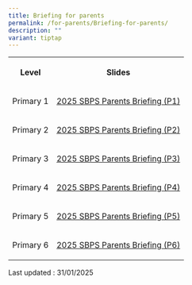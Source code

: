 ```yaml
---
title: Briefing for parents
permalink: /for-parents/Briefing-for-parents/
description: ""
variant: tiptap
---
```

<table style="minWidth: 50px">
<colgroup>
<col>
<col>
</colgroup>
<tbody>
<tr>
<th rowspan="1" colspan="1">
<p>Level</p>
</th>
<th rowspan="1" colspan="1">
<p>Slides</p>
</th>
</tr>
<tr>
<td rowspan="1" colspan="1">
<p>Primary 1</p>
</td>
<td rowspan="1" colspan="1">
<p><a href="/files/2025_SBPS_Parents_Briefing__P1_.pdf" rel="noopener nofollow" target="_blank">2025 SBPS Parents Briefing (P1)</a>
</p>
</td>
</tr>
<tr>
<td rowspan="1" colspan="1">
<p>Primary 2</p>
</td>
<td rowspan="1" colspan="1">
<p><a href="%5B%5D(/files/2025_SBPS_Parents_Briefing__P2_.pdf)" rel="noopener noreferrer nofollow" target="_blank">2025 SBPS Parents Briefing (P2)</a>
</p>
</td>
</tr>
<tr>
<td rowspan="1" colspan="1">
<p>Primary 3</p>
</td>
<td rowspan="1" colspan="1">
<p><a href="%5B%5D(/files/2025_SBPS_Parents_Briefing__P3__.pdf)" rel="noopener noreferrer nofollow" target="_blank">2025 SBPS Parents Briefing (P3)</a>
</p>
</td>
</tr>
<tr>
<td rowspan="1" colspan="1">
<p>Primary 4</p>
</td>
<td rowspan="1" colspan="1">
<p><a href="%5B%5D(/files/2025_SBPS_Parents_Briefing__P4__.pdf)" rel="noopener noreferrer nofollow" target="_blank">2025 SBPS Parents Briefing (P4)</a>
</p>
</td>
</tr>
<tr>
<td rowspan="1" colspan="1">
<p>Primary 5</p>
</td>
<td rowspan="1" colspan="1">
<p><a href="%5B%5D(/files/2025_SBPS_Parents_Briefing__P5_.pdf)" rel="noopener noreferrer nofollow" target="_blank">2025 SBPS Parents Briefing (P5)</a>
</p>
</td>
</tr>
<tr>
<td rowspan="1" colspan="1">
<p>Primary 6</p>
</td>
<td rowspan="1" colspan="1">
<p><a href="%5B%5D(/files/2025_SBPS_Parents_Briefing__P6_.pdf)" rel="noopener noreferrer nofollow" target="_blank">2025 SBPS Parents Briefing (P6)</a>
</p>
</td>
</tr>
</tbody>
</table>
<p>Last updated : 31/01/2025</p>